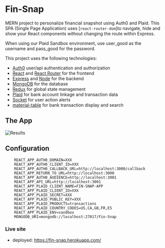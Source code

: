 # Fin-Snap
MERN project to personalize financial snapshot using Auth0 and Plaid. This SPA (Single Page Application) uses [`react-router-dom`]to navigate, hide and show your React components without changing the route within Express.

When using our Plaid Sandbox environment, use user_good as the username and pass_good for the password. 

This project uses the following technologies:

- [Auth0](https://auth0.com) user/api authentication and authorization
- [React](https://reactjs.org) and [React Router](https://reacttraining.com/react-router/) for the frontend
- [Express](http://expressjs.com/) and [Node](https://nodejs.org/en/) for the backend
- [MongoDB](https://www.mongodb.com/) for the database
- [Redux](https://redux.js.org/basics/usagewithreact) for global state management
- [Plaid](https://plaid.com) for bank account linkage and transaction data
- [Socket](https://socket.io) for user action alerts
- [material-table](https://material-table.com/#/) for bank transaction display and search

## The App

![Results](./fin-snap-app-demo.gif "Fin-Snap-App")

## Configuration

```
    REACT_APP_AUTH0_DOMAIN=XXX
    REACT_APP_AUTH0_CLIENT_ID=XXX
    REACT_APP_AUTH0_CALLBACK_URL=http://localhost:3000/callback
    REACT_APP_RETURN_TO_URL=http://localhost:3000
    REACT_APP_AUTH0_AUDIENCE=http://localhost:3001
    REACT_APP_API_URL=http://localhost:3001
    REACT_APP_PLAID_CLIENT_NAME=FIN-SNAP-APP
    REACT_APP_PLAID_CLIENT_ID=XXX
    REACT_APP_PLAID_SECRET=XXX
    REACT_APP_PLAID_PUBLIC_KEY=XXX
    REACT_APP_PLAID_PRODUCTS=transactions
    REACT_APP_PLAID_COUNTRY_CODES=US,CA,GB,FR,ES
    REACT_APP_PLAID_ENV=sandbox 
    MONGODB_URI=mongodb://localhost:27017/Fin-Snap
```


### Live site

* deployed: https://fin-snap.herokuapp.com/